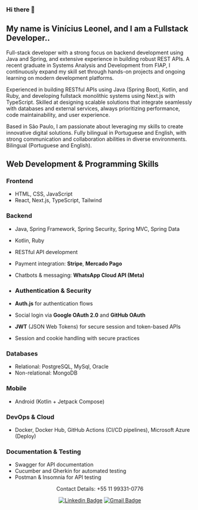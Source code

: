 ### Hi there 👋

## My name is Vinícius Leonel, and I am a Fullstack Developer.. 

Full-stack developer with a strong focus on backend development using Java and Spring, and extensive experience in building robust REST APIs. A recent graduate in Systems Analysis and Development from FIAP, I continuously expand my skill set through hands-on projects and ongoing learning on modern development platforms.

Experienced in building RESTful APIs using Java (Spring Boot), Kotlin, and Ruby, and developing fullstack monolithic systems using Next.js with TypeScript. Skilled at designing scalable solutions that integrate seamlessly with databases and external services, always prioritizing performance, code maintainability, and user experience.

Based in São Paulo, I am passionate about leveraging my skills to create innovative digital solutions. Fully bilingual in Portuguese and English, with strong communication and collaboration abilities in diverse environments.
Bilingual (Portuguese and English).  

## Web Development & Programming Skills  

### Frontend  
- HTML, CSS, JavaScript  
- React, Next.js, TypeScript, Tailwind  

### Backend  
- Java, Spring Framework, Spring Security, Spring MVC, Spring Data
- Kotlin, Ruby
- RESTful API development
- Payment integration: **Stripe**, **Mercado Pago**
- Chatbots & messaging: **WhatsApp Cloud API (Meta)**

- ### Authentication & Security  
- **Auth.js** for authentication flows  
- Social login via **Google OAuth 2.0** and **GitHub OAuth**  
- **JWT** (JSON Web Tokens) for secure session and token-based APIs  
- Session and cookie handling with secure practices

### Databases  
- Relational: PostgreSQL, MySql, Oracle
- Non-relational: MongoDB  

### Mobile  
- Android (Kotlin + Jetpack Compose)  

### DevOps & Cloud  
- Docker, Docker Hub, GitHub Actions (CI/CD pipelines), Microsoft Azure (Deploy)

### Documentation & Testing  
- Swagger for API documentation  
- Cucumber and Gherkin for automated testing
- Postman & Insomnia for API testing 

<!-- <p align="center">
  <img align="center" src="https://github-readme-stats.vercel.app/api/top-langs/?username=viniciusleonel&layout=compact&theme=radical"> 
</p> -->

<!-- LinkedIn: https://www.linkedin.com/in/viniciuslps/ -->

 <p align="center">
  Contact Details: +55 11 99331-0776 
</p> 
<p align="center">
   <a href="https://www.linkedin.com/in/viniciusleonel-dev/" target="blank"><img alt="Linkedin Badge" src="https://img.shields.io/badge/-VINICIUSLPS%20-00BFFF?style=for-the-badge&logo=Linkedin&logoColor=white&link=https://www.linkedin.com/in/viniciuslps/"/></a>  
<!--   <a href="https://viniciusleonel.dev.br" target="blank">
    <img alt="WebSite Badge" src="https://img.shields.io/badge/website-071952?style=for-the-badge&logo=About&logoColor=white"/>
  </a>  -->
  <a href="mailto:viniciuslps.cms@gmail.com" target="blank">
    <img alt="Gmail Badge" src="https://img.shields.io/badge/-viniciuslps.cms@gmail.com-DC143C?style=for-the-badge&logo=Gmail&logoColor=white&link=mailto:viniciuslps.cms@gmail.com"/>
  </a>
  
</p>

<!--<p align="center">
  <img align="center" src="https://github-readme-stats.vercel.app/api?username=viniciusleonel&show_icons=true&theme=radical"> 
</p> -->

<!--outro tema favorito = tokyonight -->

